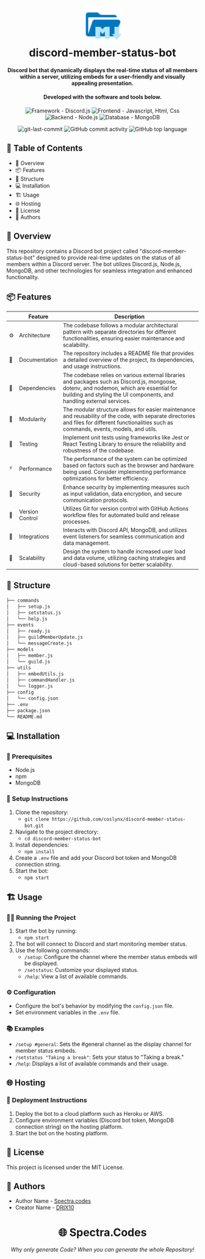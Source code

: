 <h1 align="center">
  <img src="https://raw.githubusercontent.com/PKief/vscode-material-icon-theme/ec559a9f6bfd399b82bb44393651661b08aaf7ba/icons/folder-markdown-open.svg" width="100" />
  <br>discord-member-status-bot
</h1>
<h4 align="center">Discord bot that dynamically displays the real-time status of all members within a server, utilizing embeds for a user-friendly and visually appealing presentation.</h4>
<h4 align="center">Developed with the software and tools below.</h4>
<p align="center">
  <img src="https://img.shields.io/badge/Framework-Discord.js-blue" alt="Framework - Discord.js" />
  <img src="https://img.shields.io/badge/Frontend-Javascript,_Html,_Css-red" alt="Frontend - Javascript, Html, Css" />
  <img src="https://img.shields.io/badge/Backend-Node.js-blue" alt="Backend - Node.js" />
  <img src="https://img.shields.io/badge/Database-MongoDB-black" alt="Database - MongoDB" />
</p>
<p align="center">
  <img src="https://img.shields.io/github/last-commit/coslynx/discord-member-status-bot?style=flat-square&color=5D6D7E" alt="git-last-commit" />
  <img src="https://img.shields.io/github/commit-activity/m/coslynx/discord-member-status-bot?style=flat-square&color=5D6D7E" alt="GitHub commit activity" />
  <img src="https://img.shields.io/github/languages/top/coslynx/discord-member-status-bot?style=flat-square&color=5D6D7E" alt="GitHub top language" />
</p>

## 📑 Table of Contents
- 📍 Overview
- 📦 Features
- 📂 Structure
- 💻 Installation
- 🏗️ Usage
- 🌐 Hosting
- 📄 License
- 👏 Authors

## 📍 Overview
This repository contains a Discord bot project called "discord-member-status-bot" designed to provide real-time updates on the status of all members within a Discord server. The bot utilizes Discord.js, Node.js, MongoDB, and other technologies for seamless integration and enhanced functionality. 

## 📦 Features
|    | Feature            | Description                                                                                                        |
|----|--------------------|--------------------------------------------------------------------------------------------------------------------|
| ⚙️ | Architecture   | The codebase follows a modular architectural pattern with separate directories for different functionalities, ensuring easier maintenance and scalability.             |
| 📄 | Documentation  | The repository includes a README file that provides a detailed overview of the project, its dependencies, and usage instructions.|
| 🔗 | Dependencies   | The codebase relies on various external libraries and packages such as Discord.js, mongoose, dotenv, and nodemon, which are essential for building and styling the UI components, and handling external services.|
| 🧩 | Modularity     | The modular structure allows for easier maintenance and reusability of the code, with separate directories and files for different functionalities such as commands, events, models, and utils.|
| 🧪 | Testing        | Implement unit tests using frameworks like Jest or React Testing Library to ensure the reliability and robustness of the codebase.       |
| ⚡️  | Performance    | The performance of the system can be optimized based on factors such as the browser and hardware being used. Consider implementing performance optimizations for better efficiency.|
| 🔐 | Security       | Enhance security by implementing measures such as input validation, data encryption, and secure communication protocols.|
| 🔀 | Version Control| Utilizes Git for version control with GitHub Actions workflow files for automated build and release processes.|
| 🔌 | Integrations   | Interacts with Discord API, MongoDB, and utilizes event listeners for seamless communication and data management.|
| 📶 | Scalability    | Design the system to handle increased user load and data volume, utilizing caching strategies and cloud-based solutions for better scalability.           |

## 📂 Structure

```
├── commands
│   ├── setup.js
│   ├── setstatus.js
│   └── help.js
├── events
│   ├── ready.js
│   ├── guildMemberUpdate.js
│   └── messageCreate.js
├── models
│   ├── member.js
│   └── guild.js
├── utils
│   ├── embedUtils.js
│   ├── commandHandler.js
│   └── logger.js
├── config
│   └── config.json
├── .env
├── package.json
└── README.md

```

## 💻 Installation
### 🔧 Prerequisites
- Node.js
- npm
- MongoDB

### 🚀 Setup Instructions
1. Clone the repository:
   - `git clone https://github.com/coslynx/discord-member-status-bot.git`
2. Navigate to the project directory:
   - `cd discord-member-status-bot`
3. Install dependencies:
   - `npm install`
4. Create a `.env` file and add your Discord bot token and MongoDB connection string.
5. Start the bot:
   - `npm start`

## 🏗️ Usage
### 🏃‍♂️ Running the Project
1. Start the bot by running:
   - `npm start`
2. The bot will connect to Discord and start monitoring member status.
3. Use the following commands:
   - `/setup`: Configure the channel where the member status embeds will be displayed.
   - `/setstatus`: Customize your displayed status.
   - `/help`: View a list of available commands.

### ⚙️ Configuration
- Configure the bot's behavior by modifying the `config.json` file.
- Set environment variables in the `.env` file.

### 📚 Examples
- `/setup #general`: Sets the #general channel as the display channel for member status embeds.
- `/setstatus "Taking a break"`: Sets your status to "Taking a break."
- `/help`: Displays a list of available commands and their usage.

## 🌐 Hosting
### 🚀 Deployment Instructions
1. Deploy the bot to a cloud platform such as Heroku or AWS.
2. Configure environment variables (Discord bot token, MongoDB connection string) on the hosting platform.
3. Start the bot on the hosting platform.

## 📜 License
This project is licensed under the MIT License.

## 👥 Authors
- Author Name - [Spectra.codes](https://spectra.codes)
- Creator Name - [DRIX10](https://github.com/Drix10)

<p align="center">
    <h1 align="center">🌐 Spectra.Codes</h1>
  </p>
  <p align="center">
    <em>Why only generate Code? When you can generate the whole Repository!</em>
  </p>
  <p align="center">
	<img src="https://img.shields.io/badge/Developer-Drix10-red" alt="">
	<img src="https://img.shields.io/badge/Website-Spectra.codes-blue" alt="">
	<img src="https://img.shields.io/badge/Backed_by-Google,_Microsoft_&_Amazon_for_Startups-red" alt="">
	<img src="https://img.shields.io/badge/Finalist-Backdrop_Build_v4-black" alt="">
  <p>